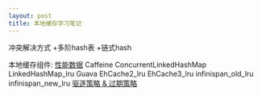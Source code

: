 ```yaml
---
layout: post
title: 本地缓存学习笔记 
---
```


冲突解决方式
+多阶hash表
+链式hash

本地缓存组件:
[性能数据](http://www.bkjia.com/Javabc/1208329.html)
Caffeine
ConcurrentLinkedHashMap
LinkedHashMap_lru
Guava
EhCache2_lru
EhCache3_lru
infinispan_old_lru
infinispan_new_lru
[驱逐策略 & 过期策略](http://ifeve.com/design-of-a-modern-cache/)

